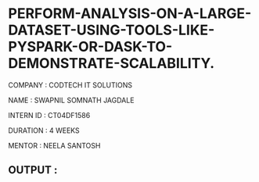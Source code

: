 # PERFORM-ANALYSIS-ON-A-LARGE-DATASET-USING-TOOLS-LIKE-PYSPARK-OR-DASK-TO-DEMONSTRATE-SCALABILITY.

COMPANY : CODTECH IT SOLUTIONS

NAME : SWAPNIL SOMNATH JAGDALE

INTERN ID : CT04DF1586

DURATION : 4 WEEKS

MENTOR : NEELA SANTOSH

## OUTPUT : 

